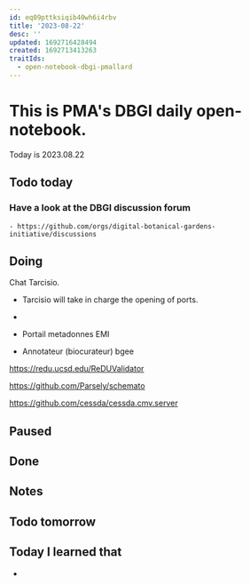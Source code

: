 ```yaml
---
id: eq09pttksiqib40wh6i4rbv
title: '2023-08-22'
desc: ''
updated: 1692716428494
created: 1692713413263
traitIds:
  - open-notebook-dbgi-pmallard
---
```



# This is PMA's DBGI daily open-notebook.

Today is 2023.08.22

## Todo today

### Have a look at the DBGI discussion forum
    - https://github.com/orgs/digital-botanical-gardens-initiative/discussions
###
###

## Doing

Chat Tarcisio.

- Tarcisio will take in charge the opening of ports.
- 

- Portail metadonnes EMI
 > 


- Annotateur (biocurateur) bgee


https://redu.ucsd.edu/ReDUValidator

https://github.com/Parsely/schemato

https://github.com/cessda/cessda.cmv.server




## Paused

## Done

## Notes

## Todo tomorrow

###
###
###


## Today I learned that

-